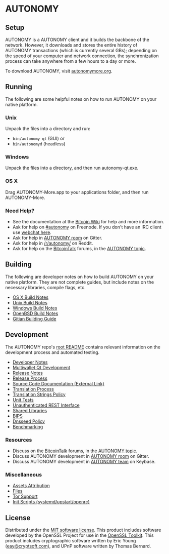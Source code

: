AUTONOMY
=============

Setup
---------------------
AUTONOMY is a AUTONOMY client and it builds the backbone of the network. However, it downloads and stores the entire history of AUTONOMY transactions (which is currently several GBs); depending on the speed of your computer and network connection, the synchronization process can take anywhere from a few hours to a day or more.

To download AUTONOMY, visit [autonomymore.org](https://autonomynetwork.org).

Running
---------------------
The following are some helpful notes on how to run AUTONOMY on your native platform.

### Unix

Unpack the files into a directory and run:

- `bin/autonomy-qt` (GUI) or
- `bin/autonomyd` (headless)

### Windows

Unpack the files into a directory, and then run autonomy-qt.exe.

### OS X

Drag AUTONOMY-More.app to your applications folder, and then run AUTONOMY-More.

### Need Help?

* See the documentation at the [Bitcoin Wiki](https://en.bitcoin.it/wiki/Main_Page)
for help and more information.
* Ask for help on [#autonomy](http://webchat.freenode.net?channels=autonomy) on Freenode. If you don't have an IRC client use [webchat here](http://webchat.freenode.net?channels=autonomy).
* Ask for help in [AUTONOMY room](https://gitter.im/AUTONOMY_Hub) on Gitter.
* Ask for help in [/r/autonomy/](https://nm.reddit.com/r/autonomy/) on Reddit.
* Ask for help on the [BitcoinTalk](https://bitcointalk.org/) forums, in the [AUTONOMY topic](https://bitcointalk.org/index.php?topic=3017838.new#new).

Building
---------------------
The following are developer notes on how to build AUTONOMY on your native platform. They are not complete guides, but include notes on the necessary libraries, compile flags, etc.

- [OS X Build Notes](build-osx.md)
- [Unix Build Notes](build-unix.md)
- [Windows Build Notes](build-windows.md)
- [OpenBSD Build Notes](build-openbsd.md)
- [Gitian Building Guide](gitian-building.md)

Development
---------------------
The AUTONOMY repo's [root README](/README.md) contains relevant information on the development process and automated testing.

- [Developer Notes](developer-notes.md)
- [Multiwallet Qt Development](multiwallet-qt.md)
- [Release Notes](release-notes.md)
- [Release Process](release-process.md)
- [Source Code Documentation (External Link)](https://dev.visucore.com/bitcoin/doxygen/)
- [Translation Process](translation_process.md)
- [Translation Strings Policy](translation_strings_policy.md)
- [Unit Tests](unit-tests.md)
- [Unauthenticated REST Interface](REST-interface.md)
- [Shared Libraries](shared-libraries.md)
- [BIPS](bips.md)
- [Dnsseed Policy](dnsseed-policy.md)
- [Benchmarking](benchmarking.md)

### Resources
* Discuss on the [BitcoinTalk](https://bitcointalk.org/) forums, in the [AUTONOMY topic](https://bitcointalk.org/index.php?topic=3017838.new#new).
* Discuss AUTONOMY development in [AUTONOMY room](https://gitter.im/AUTONOMY_Hub) on Gitter.
* Discuss AUTONOMY development in [AUTONOMY team](https://keybase.io/team/autonomy) on Keybase.

### Miscellaneous
- [Assets Attribution](assets-attribution.md)
- [Files](files.md)
- [Tor Support](tor.md)
- [Init Scripts (systemd/upstart/openrc)](init.md)

License
---------------------
Distributed under the [MIT software license](http://www.opensource.org/licenses/mit-license.php).
This product includes software developed by the OpenSSL Project for use in the [OpenSSL Toolkit](https://www.openssl.org/). This product includes
cryptographic software written by Eric Young ([eay@cryptsoft.com](mailto:eay@cryptsoft.com)), and UPnP software written by Thomas Bernard.
